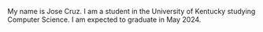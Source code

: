 My name is Jose Cruz. I am a student in the University of Kentucky studying Computer Science. I am expected to graduate in May 2024.
